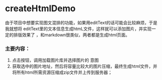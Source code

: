 # createHtmlDemo
由于项目中想要实现图文混排的功能，如果用editText的话可能会比较麻烦，于是我就想将 editText里的文本信息生成htmL文件，这样就可以添加图片，并实现一定的排版效果了
，和markdown很类似，两者都是生成html页面。
### 主要内容：
1. 点击按钮，调用加载图片库并选择图片的 意图
2. 获取选中的图片地址，然后将容量比较大的图片压缩，最终生成html文件，并将所有html所需资源压缩成zip文件并上传到服务器；
